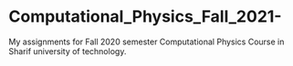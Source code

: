 # Computational_Physics_Fall_2021-
My assignments for Fall 2020 semester Computational Physics Course in Sharif university of technology.
